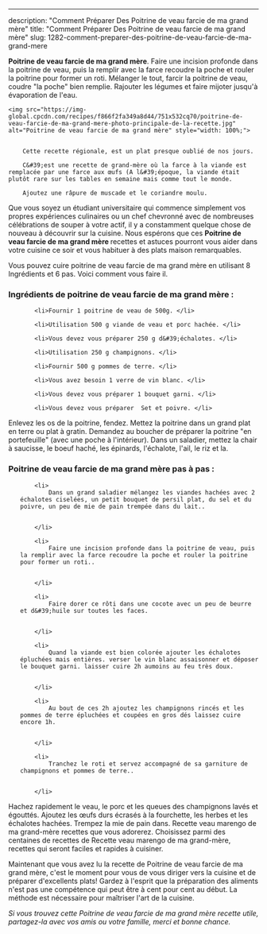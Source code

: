 ---
description: "Comment Préparer Des Poitrine de veau farcie de ma grand mère"
title: "Comment Préparer Des Poitrine de veau farcie de ma grand mère"
slug: 1282-comment-preparer-des-poitrine-de-veau-farcie-de-ma-grand-mere

<p>
	<strong>Poitrine de veau farcie de ma grand mère</strong>. 
	Faire une incision profonde dans la poitrine de veau, puis la remplir avec la farce recoudre la poche et rouler la poitrine pour former un roti. Mélanger le tout, farcir la poitrine de veau, coudre &#34;la poche&#34; bien remplie. Rajouter les légumes et faire mijoter jusqu&#39;à évaporation de l&#39;eau.
</p>
<p>
	
	<img src="https://img-global.cpcdn.com/recipes/f866f2fa349a8d44/751x532cq70/poitrine-de-veau-farcie-de-ma-grand-mere-photo-principale-de-la-recette.jpg" alt="Poitrine de veau farcie de ma grand mère" style="width: 100%;">
	
	
		Cette recette régionale, est un plat presque oublié de nos jours.
	
		C&#39;est une recette de grand-mère où la farce à la viande est remplacée par une farce aux œufs (A l&#39;époque, la viande était plutôt rare sur les tables en semaine mais comme tout le monde.
	
		Ajoutez une râpure de muscade et le coriandre moulu.
	
</p>

Que vous soyez un étudiant universitaire qui commence simplement vos propres expériences culinaires ou un chef chevronné avec de nombreuses célébrations de souper à votre actif, il y a constamment quelque chose de nouveau à découvrir sur la cuisine. Nous espérons que ces <strong> Poitrine de veau farcie de ma grand mère </strong> recettes et astuces pourront vous aider dans votre cuisine ce soir et vous habituer à des plats maison remarquables.

<!--inarticleads1-->

Vous pouvez cuire poitrine de veau farcie de ma grand mère en utilisant 8 Ingrédients et 6 pas. Voici comment vous faire il.

<h3>Ingrédients de poitrine de veau farcie de ma grand mère :</h3>

<ol>
	
		<li>Fournir 1 poitrine de veau de 500g. </li>
	
		<li>Utilisation 500 g viande de veau et porc hachée. </li>
	
		<li>Vous devez vous préparer 250 g d&#39;échalotes. </li>
	
		<li>Utilisation 250 g champignons. </li>
	
		<li>Fournir 500 g pommes de terre. </li>
	
		<li>Vous avez besoin 1 verre de vin blanc. </li>
	
		<li>Vous devez vous préparer 1 bouquet garni. </li>
	
		<li>Vous devez vous préparer  Set et poivre. </li>
	
</ol>

Enlevez les os de la poitrine, fendez. Mettez la poitrine dans un grand plat en terre ou plat à gratin. Demandez au boucher de préparer la poitrine &#34;en portefeuille&#34; (avec une poche à l&#39;intérieur). Dans un saladier, mettez la chair à saucisse, le boeuf haché, les épinards, l&#39;échalote, l&#39;ail, le riz et la. 

<!--inarticleads2-->

<h3>Poitrine de veau farcie de ma grand mère pas à pas :</h3>

<ol>
	
		<li>
			Dans un grand saladier mélangez les viandes hachées avec 2 échalotes ciselées, un petit bouquet de persil plat, du sel et du poivre, un peu de mie de pain trempée dans du lait..
			
			
		</li>
	
		<li>
			Faire une incision profonde dans la poitrine de veau, puis la remplir avec la farce recoudre la poche et rouler la poitrine pour former un roti..
			
			
		</li>
	
		<li>
			Faire dorer ce rôti dans une cocote avec un peu de beurre et d&#39;huile sur toutes les faces.
			
			
		</li>
	
		<li>
			Quand la viande est bien colorée ajouter les échalotes épluchées mais entières. verser le vin blanc assaisonner et déposer le bouquet garni. laisser cuire 2h aumoins au feu très doux.
			
			
		</li>
	
		<li>
			Au bout de ces 2h ajoutez les champignons rincés et les pommes de terre épluchées et coupées en gros dés laissez cuire encore 1h.
			
			
		</li>
	
		<li>
			Tranchez le roti et servez accompagné de sa garniture de champignons et pommes de terre..
			
			
		</li>
	
</ol>

Hachez rapidement le veau, le porc et les queues des champignons lavés et égouttés. Ajoutez les œufs durs écrasés à la fourchette, les herbes et les échalotes hachées. Trempez la mie de pain dans. Recette veau marengo de ma grand-mère recettes que vous adorerez. Choisissez parmi des centaines de recettes de Recette veau marengo de ma grand-mère, recettes qui seront faciles et rapides à cuisiner. 

<!--inarticleads1-->

<p>
Maintenant que vous avez lu la recette de Poitrine de veau farcie de ma grand mère, c'est le moment pour vous de vous diriger vers la cuisine et de préparer d'excellents plats! Gardez à l'esprit que la préparation des aliments n'est pas une compétence qui peut être à cent pour cent au début. La méthode est nécessaire pour maîtriser l'art de la cuisine.
</p>

<p>
<i>Si vous trouvez cette Poitrine de veau farcie de ma grand mère recette utile, partagez-la avec vos amis ou votre famille, merci et bonne chance.</i>
</p>

